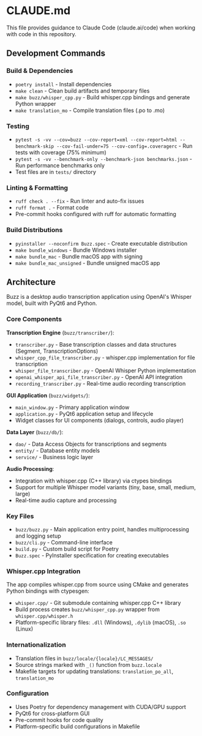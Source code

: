 # CLAUDE.md

This file provides guidance to Claude Code (claude.ai/code) when working with code in this repository.

## Development Commands

### Build & Dependencies
- `poetry install` - Install dependencies
- `make clean` - Clean build artifacts and temporary files
- `make buzz/whisper_cpp.py` - Build whisper.cpp bindings and generate Python wrapper
- `make translation_mo` - Compile translation files (.po to .mo)

### Testing
- `pytest -s -vv --cov=buzz --cov-report=xml --cov-report=html --benchmark-skip --cov-fail-under=75 --cov-config=.coveragerc` - Run tests with coverage (75% minimum)
- `pytest -s -vv --benchmark-only --benchmark-json benchmarks.json` - Run performance benchmarks only
- Test files are in `tests/` directory

### Linting & Formatting
- `ruff check . --fix` - Run linter and auto-fix issues
- `ruff format .` - Format code
- Pre-commit hooks configured with ruff for automatic formatting

### Build Distributions
- `pyinstaller --noconfirm Buzz.spec` - Create executable distribution
- `make bundle_windows` - Bundle Windows installer
- `make bundle_mac` - Bundle macOS app with signing
- `make bundle_mac_unsigned` - Bundle unsigned macOS app

## Architecture

Buzz is a desktop audio transcription application using OpenAI's Whisper model, built with PyQt6 and Python.

### Core Components

**Transcription Engine** (`buzz/transcriber/`):
- `transcriber.py` - Base transcription classes and data structures (Segment, TranscriptionOptions)
- `whisper_cpp_file_transcriber.py` - whisper.cpp implementation for file transcription
- `whisper_file_transcriber.py` - OpenAI Whisper Python implementation
- `openai_whisper_api_file_transcriber.py` - OpenAI API integration
- `recording_transcriber.py` - Real-time audio recording transcription

**GUI Application** (`buzz/widgets/`):
- `main_window.py` - Primary application window
- `application.py` - PyQt6 application setup and lifecycle
- Widget classes for UI components (dialogs, controls, audio player)

**Data Layer** (`buzz/db/`):
- `dao/` - Data Access Objects for transcriptions and segments
- `entity/` - Database entity models
- `service/` - Business logic layer

**Audio Processing**:
- Integration with whisper.cpp (C++ library) via ctypes bindings
- Support for multiple Whisper model variants (tiny, base, small, medium, large)
- Real-time audio capture and processing

### Key Files
- `buzz/buzz.py` - Main application entry point, handles multiprocessing and logging setup
- `buzz/cli.py` - Command-line interface
- `build.py` - Custom build script for Poetry
- `Buzz.spec` - PyInstaller specification for creating executables

### Whisper.cpp Integration
The app compiles whisper.cpp from source using CMake and generates Python bindings with ctypesgen:
- `whisper.cpp/` - Git submodule containing whisper.cpp C++ library
- Build process creates `buzz/whisper_cpp.py` wrapper from `whisper.cpp/whisper.h`
- Platform-specific library files: `.dll` (Windows), `.dylib` (macOS), `.so` (Linux)

### Internationalization
- Translation files in `buzz/locale/{locale}/LC_MESSAGES/`
- Source strings marked with `_()` function from `buzz.locale`
- Makefile targets for updating translations: `translation_po_all`, `translation_mo`

### Configuration
- Uses Poetry for dependency management with CUDA/GPU support
- PyQt6 for cross-platform GUI
- Pre-commit hooks for code quality
- Platform-specific build configurations in Makefile